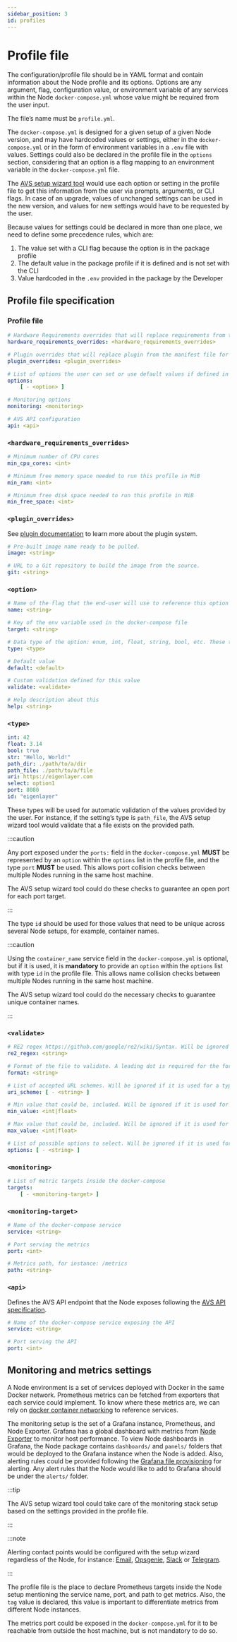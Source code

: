 ```yaml
---
sidebar_position: 3 
id: profiles
---
```


# Profile file

The configuration/profile file should be in YAML format and contain information about the Node profile and its options. Options are any argument, flag, configuration value, or environment variable of any services within the Node `docker-compose.yml` whose value might be required from the user input. 

The file’s name must be `profile.yml`.

The `docker-compose.yml` is designed for a given setup of a given Node version, and may have hardcoded values or settings, either in the `docker-compose.yml` or in the form of environment variables in a `.env` file with values. Settings could also be declared in the profile file in the `options` section, considering that an option is a flag mapping to an environment variable in the `docker-compose.yml` file. 

The [AVS setup wizard tool](../wizard/intro) would use each option or setting in the profile file to get this information from the user via prompts, arguments, or CLI flags. In case of an upgrade, values of unchanged settings can be used in the new version, and values for new settings would have to be requested by the user. 

Because values for settings could be declared in more than one place, we need to define some precedence rules, which are:

1. The value set with a CLI flag because the option is in the package profile
2. The default value in the package profile if it is defined and is not set with the CLI
3. Value hardcoded in the `.env` provided in the package by the Developer



## Profile file specification

### Profile file

```yaml
# Hardware Requirements overrides that will replace requirements from the manifest file for this profile
hardware_requirements_overrides: <hardware_requirements_overrides>

# Plugin overrides that will replace plugin from the manifest file for this profile
plugin_overrides: <plugin_overrides>

# List of options the user can set or use default values if defined in the <option>. Each option is an environment variable in the docker-compose file, Developers need to be careful about what options to expose here
options:
	[ - <option> ]

# Monitoring options
monitoring: <monitoring>

# AVS API configuration
api: <api>
```

### `<hardware_requirements_overrides>`

```yaml
# Minimum number of CPU cores
min_cpu_cores: <int>

# Minimum free memory space needed to run this profile in MiB
min_ram: <int>

# Minimum free disk space needed to run this profile in MiB
min_free_space: <int>

```

### `<plugin_overrides>`

See [plugin documentation](/docs/plugin/intro) to learn more about the plugin system.

```yaml
# Pre-built image name ready to be pulled.
image: <string>

# URL to a Git repository to build the image from the source.
git: <string>
```

### `<option>`

```yaml
# Name of the flag that the end-user will use to reference this option with the AVS setup wizard
name: <string>

# Key of the env variable used in the docker-compose file
target: <string>

# Data type of the option: enum, int, float, string, bool, etc. These types are defined below with more details
type: <type>

# Default value
default: <default>

# Custom validation defined for this value
validate: <validate>

# Help description about this 
help: <string>
```

### `<type>`

```yaml
int: 42
float: 3.14
bool: true
str: "Hello, World!"
path_dir: ./path/to/a/dir
path_file: ./path/to/a/file
uri: https://eigenlayer.com
select: option1
port: 8080
id: "eigenlayer"
```

These types will be used for automatic validation of the values provided by the user. For instance, if the setting’s type is `path_file`, the AVS setup wizard tool would validate that a file exists on the provided path.

:::caution

Any port exposed under the `ports:` field in the `docker-compose.yml` **MUST** be represented by an `option` within the `options` list in the profile file, and the type `port` **MUST** be used. This allows port collision checks between multiple Nodes running in the same host machine.

The AVS setup wizard tool could do these checks to guarantee an open port for each port target.

:::

The type `id` should be used for those values that need to be unique across several Node setups, for example, container names.

:::caution

Using the `container_name` service field in the `docker-compose.yml` is optional, but if it is used, it is **mandatory** to provide an `option` within the `options` list with type `id` in the profile file. This allows name collision checks between multiple Nodes running in the same host machine.

The AVS setup wizard tool could do the necessary checks to guarantee unique container names.

:::

### `<validate>`

```yaml
# RE2 regex https://github.com/google/re2/wiki/Syntax. Will be ignored if it is used for a type different from <string>
re2_regex: <string>

# Format of the file to validate. A leading dot is required for the format, like ".txt". Will be ignored if it is used for a type different from <path_file>
format: <string>

# List of accepted URL schemes. Will be ignored if it is used for a type different from <uri>
uri_scheme: [ - <string> ]

# Min value that could be, included. Will be ignored if it is used for a type different from <int> or <float>
min_value: <int|float>

# Max value that could be, included. Will be ignored if it is used for a type different from <int> or <float>
max_value: <int|float>

# List of possible options to select. Will be ignored if it is used for a type different from <select>
options: [ - <string> ]
```

### `<monitoring>`

```yaml
# List of metric targets inside the docker-compose
targets:
	[ - <monitoring-target> ]
```

### `<monitoring-target>`

```yaml
# Name of the docker-compose service
service: <string>

# Port serving the metrics
port: <int>

# Metrics path, for instance: /metrics
path: <string>
```

### `<api>`

Defines the AVS API endpoint that the Node exposes following the [AVS API specification](/docs/metrics/metrics-api).

```yaml
# Name of the docker-compose service exposing the API
service: <string>

# Port serving the API
port: <int>
```

## Monitoring and metrics settings

A Node environment is a set of services deployed with Docker in the same Docker network. Prometheus metrics can be fetched from exporters that each service could implement. To know where these metrics are, we can rely on [docker container networking](https://docs.docker.com/config/containers/container-networking/) to reference services.

The monitoring setup is the set of a Grafana instance, Prometheus, and Node Exporter. Grafana has a global dashboard with metrics from [Node Exporter](https://github.com/prometheus/node_exporter) to monitor host performance. To view Node dashboards in Grafana, the Node package contains `dashboards/` and `panels/` folders that would be deployed to the Grafana instance when the Node is added. Also, alerting rules could be provided following the [Grafana file provisioning](https://grafana.com/docs/grafana/latest/alerting/set-up/provision-alerting-resources/file-provisioning/#provision-alert-rules) for alerting. Any alert rules that the Node would like to add to Grafana should be under the `alerts/` folder.

:::tip

The AVS setup wizard tool could take care of the monitoring stack setup based on the settings provided in the profile file.

:::

:::note

Alerting contact points would be configured with the setup wizard regardless of the Node, for instance: [Email](https://grafana.com/docs/grafana/latest/alerting/set-up/provision-alerting-resources/file-provisioning/#e-mail), [Opsgenie](https://grafana.com/docs/grafana/latest/alerting/set-up/provision-alerting-resources/file-provisioning/#opsgenie), [Slack](https://grafana.com/docs/grafana/latest/alerting/set-up/provision-alerting-resources/file-provisioning/#slack) or [Telegram](https://grafana.com/docs/grafana/latest/alerting/set-up/provision-alerting-resources/file-provisioning/#telegram).

:::

The profile file is the place to declare Prometheus targets inside the Node setup mentioning the service name, port, and path to get metrics. Also, the `tag` value is declared, this value is important to differentiate metrics from different Node instances. 

The metrics port could be exposed in the `docker-compose.yml` for it to be reachable from outside the host machine, but is not mandatory to do so.
